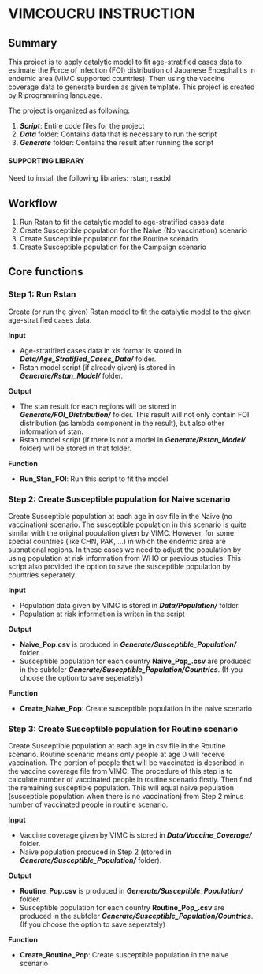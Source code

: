 # VIMCOUCRU INSTRUCTION

## Summary
This project is to apply catalytic model to fit age-stratified cases data to estimate the Force of infection (FOI) distribution of Japanese Encephalitis in endemic area (VIMC supported countries). Then using the vaccine coverage data to generate burden as given template. This project is created by R programming language.

The project is organized as following:
1. **_Script_**: Entire code files for the project
2. **_Data_** folder: Contains data that is necessary to run the script
3. **_Generate_** folder: Contains the result after running the script

#### SUPPORTING LIBRARY
Need to install the following libraries: rstan, readxl

## Workflow
1. Run Rstan to fit the catalytic model to age-stratified cases data
2. Create Susceptible population for the Naive (No vaccination) scenario
3. Create Susceptible population for the Routine scenario
4. Create Susceptible population for the Campaign scenario


## Core functions
### Step 1: Run Rstan
Create (or run the given) Rstan model to fit the catalytic model to the given age-stratified cases data.

**Input**
- Age-stratified cases data in xls format is stored in **_Data/Age_Stratified_Cases_Data/_** folder.
- Rstan model script (if already given) is stored in **_Generate/Rstan_Model/_** folder. 

**Output**
- The stan result for each regions will be stored in **_Generate/FOI_Distribution/_** folder. This result will not only contain FOI distribution (as lambda component in the result), but also other information of stan.
- Rstan model script (if there is not a model in **_Generate/Rstan_Model/_** folder) will be stored in that folder.

**Function**
- **Run_Stan_FOI**: Run this script to fit the model

### Step 2: Create Susceptible population for Naive scenario
Create Susceptible population at each age in csv file in the Naive (no vaccination) scenario. The susceptible population in this scenario is quite similar with the original population given by VIMC. However, for some special countries (like CHN, PAK, ...) in which the endemic area are subnational regions. In these cases we need to adjust the population by using population at risk information from WHO or previous studies. This script also provided the option to save the susceptible population by countries seperately.

**Input**
- Population data given by VIMC is stored in **_Data/Population/_** folder.
- Population at risk information is writen in the script

**Output**
- **Naive_Pop.csv** is produced in **_Generate/Susceptible_Population/_** folder.
- Susceptible population for each country **Naive_Pop_<ISO>.csv** are produced in the subfoler **_Generate/Susceptible_Population/Countries_**. (If you choose the option to save seperately)

**Function**
- **Create_Naive_Pop**: Create susceptible population in the naive scenario

### Step 3: Create Susceptible population for Routine scenario
Create Susceptible population at each age in csv file in the Routine scenario. Routine scenario means only people at age 0 will receive vaccination. The portion of people that will be vaccinated is described in the vaccine coverage file from VIMC. The procedure of this step is to calculate number of vaccinated people in routine scenario firstly. Then find the remaining susceptible population. This will equal naive population (susceptible population when there is no vaccination) from Step 2 minus number of vaccinated people in routine scenario. 

**Input**
- Vaccine coverage given by VIMC is stored in **_Data/Vaccine_Coverage/_** folder.
- Naive population produced in Step 2 (stored in **_Generate/Susceptible_Population/_** folder).

**Output**
- **Routine_Pop.csv** is produced in **_Generate/Susceptible_Population/_** folder.
- Susceptible population for each country **Routine_Pop_<ISO>.csv** are produced in the subfoler **_Generate/Susceptible_Population/Countries_**. (If you choose the option to save seperately)

**Function**
- **Create_Routine_Pop**: Create susceptible population in the naive scenario